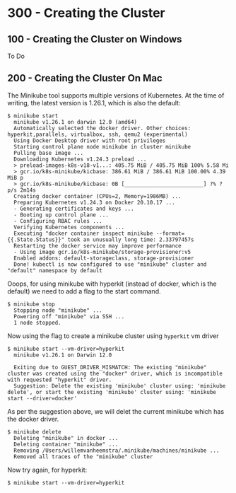 # 300 - Creating the Cluster

## 100 - Creating the Cluster on Windows

To Do

## 200 - Creating the Cluster On Mac

The Minikube tool supports multiple versions of Kubernetes. At the time of writing, the latest version is 1.26.1, which is also the default:

```
$ minikube start
  minikube v1.26.1 on darwin 12.0 (amd64)
  Automatically selected the docker driver. Other choices: hyperkit,parallels, virtualbox, ssh, qemu2 (experimental)
  Using Docker Desktop driver with root privileges
  Starting control plane node minikube in cluster minikube
  Pulling base image ...
  Downloading Kubernetes v1.24.3 preload ...
  > preload-images-k8s-v18-v1...: 405.75 MiB / 405.75 MiB 100% 5.58 Mi
  > gcr.io/k8s-minikube/kicbase: 386.61 MiB / 386.61 MiB 100.00% 4.39 MiB p
  > gcr.io/k8s-minikube/kicbase: 0B [_________________________] ?% ? p/s 2m14s
  Creating docker container (CPUs=2, Memory=1986MB) ...
  Preparing Kubernetes v1.24.3 on Docker 20.10.17 ...
  - Generating certificates and keys ...
  - Booting up control plane ...
  - Configuring RBAC rules ...
  Verifying Kubernetes components ...
  Executing "docker container inspect minikube --format={{.State.Status}}" took an unusually long time: 2.33797457s
  Restarting the docker service may improve performance
  - Using image gcr.io/k8s-minikube/storage-provisioner:v5
  Enabled addons: default-storageclass, storage-provisioner
  Done! kubectl is now configured to use "minikube" cluster and "default" namespace by default
```

Ooops, for using minikube with hyperkit (instead of docker, which is the default) we need to add a flag to the start command.

```
$ minikube stop
  Stopping node "minikube" ...
  Powering off "minikube" via SSH ...
  1 node stopped.
```

Now using the flag to create a minikube cluster using ```hyperkit``` vm driver

```
$ minikube start --vm-driver=hyperkit
  minikube v1.26.1 on Darwin 12.0
  
  Exiting due to GUEST_DRIVER_MISMATCH: The existing "minikube" cluster was created using the "docker" driver, which is incompatible with requested "hyperkit" driver.
  Suggestion: Delete the existing 'minikube' cluster using: 'minikube delete', or start the existing 'minikube' cluster using: 'minikube start --driver=docker'
```

As per the suggestion above, we will delet the current minikube which has the docker driver.

```
$ minikube delete
  Deleting "minikube" in docker ...
  Deleting container "minikube" ...
  Removing /Users/willemvanheemstra/.minikube/machines/minikube ...
  Removed all traces of the "minikube" cluster
```

Now try again, for hyperkit:

```
$ minikube start --vm-driver=hyperkit

```




```
